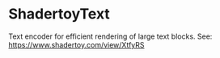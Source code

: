 ShadertoyText
=======

Text encoder for efficient rendering of large text blocks.
See: https://www.shadertoy.com/view/XtfyRS
